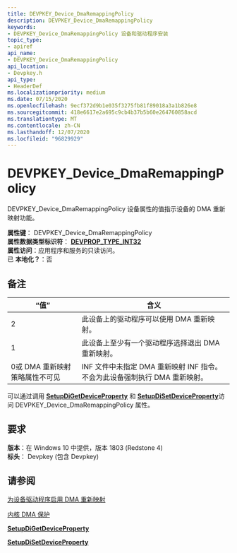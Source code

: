 ```yaml
---
title: DEVPKEY_Device_DmaRemappingPolicy
description: DEVPKEY_Device_DmaRemappingPolicy
keywords:
- DEVPKEY_Device_DmaRemappingPolicy 设备和驱动程序安装
topic_type:
- apiref
api_name:
- DEVPKEY_Device_DmaRemappingPolicy
api_location:
- Devpkey.h
api_type:
- HeaderDef
ms.localizationpriority: medium
ms.date: 07/15/2020
ms.openlocfilehash: 9ecf372d9b1e035f3275fb81f89018a3a1b826e8
ms.sourcegitcommit: 418e6617e2a695c9cb4b37b5b60e264760858acd
ms.translationtype: MT
ms.contentlocale: zh-CN
ms.lasthandoff: 12/07/2020
ms.locfileid: "96829929"
---
```

# <a name="devpkey_device_dmaremappingpolicy"></a>DEVPKEY_Device_DmaRemappingPolicy

DEVPKEY_Device_DmaRemappingPolicy 设备属性的值指示设备的 DMA 重新映射功能。

**属性键**： DEVPKEY_Device_DmaRemappingPolicy  
**属性数据类型标识符**： [ **DEVPROP_TYPE_INT32**](devprop-type-int32.md)  
**属性访问**：应用程序和服务的只读访问。  
已 **本地化？**：否  

 
<a name="remarks"></a>备注
-------

| “值” | 含义 |
| ----- | ------- |
| 2     | 此设备上的驱动程序可以使用 DMA 重新映射。 |
| 1     | 此设备上至少有一个驱动程序选择退出 DMA 重新映射。 |
| 0或 DMA 重新映射策略属性不可见 | INF 文件中未指定 DMA 重新映射 INF 指令。 不会为此设备强制执行 DMA 重新映射。 |


可以通过调用 [**SetupDiGetDeviceProperty**](/windows/win32/api/setupapi/nf-setupapi-setupdigetdevicepropertyw) 和 [**SetupDiSetDeviceProperty**](/windows/win32/api/setupapi/nf-setupapi-setupdisetdevicepropertyw)访问 DEVPKEY_Device_DmaRemappingPolicy 属性。

<a name="requirements"></a>要求
------------

**版本**：在 Windows 10 中提供，版本 1803 (Redstone 4)   
**标头**： Devpkey (包含 Devpkey)   


## <a name="see-also"></a>请参阅

[为设备驱动程序启用 DMA 重新映射](../pci/enabling-dma-remapping-for-device-drivers.md)

[内核 DMA 保护](/windows/security/information-protection/kernel-dma-protection-for-thunderbolt)

[**SetupDiGetDeviceProperty**](/windows/win32/api/setupapi/nf-setupapi-setupdigetdevicepropertyw)

[**SetupDiSetDeviceProperty**](/windows/win32/api/setupapi/nf-setupapi-setupdisetdevicepropertyw)
